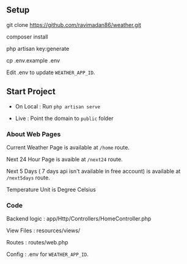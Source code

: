 ## Setup

git clone https://github.com/ravimadan86/weather.git

composer install

php artisan key:generate

cp .env.example .env

Edit .env to update `WEATHER_APP_ID`.


## Start Project

- On Local : Run `php artisan serve` 

- Live : Point the domain to `public` folder


### About Web Pages

Current Weather Page is available at `/home` route.

Next 24 Hour Page is avaible at `/next24` route.

Next 5 Days ( 7 days api isn't available in free account) is available at `/next5days` route.

Temperature Unit is Degree Celsius


### Code 

Backend logic : app/Http/Controllers/HomeController.php

View Files : resources/views/

Routes : routes/web.php

Config : .env for `WEATHER_APP_ID`.
